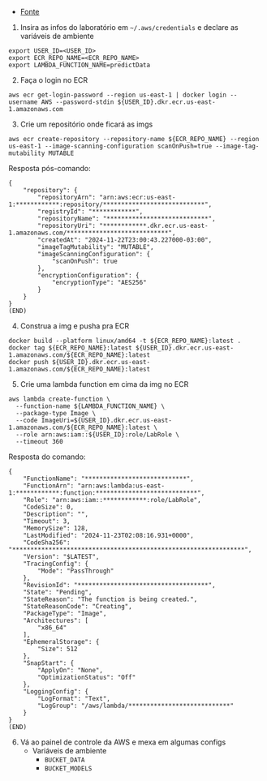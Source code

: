 - [Fonte](https://docs.aws.amazon.com/lambda/latest/dg/python-image.html)

1. Insira as infos do laboratório em `~/.aws/credentials` e declare as variáveis de ambiente

```shell
export USER_ID=<USER_ID>
export ECR_REPO_NAME=<ECR_REPO_NAME>
export LAMBDA_FUNCTION_NAME=predictData
```

2. Faça o login no ECR

```shell
aws ecr get-login-password --region us-east-1 | docker login --username AWS --password-stdin ${USER_ID}.dkr.ecr.us-east-1.amazonaws.com
```

3. Crie um repositório onde ficará as imgs

```shell
aws ecr create-repository --repository-name ${ECR_REPO_NAME} --region us-east-1 --image-scanning-configuration scanOnPush=true --image-tag-mutability MUTABLE
```

Resposta pós-comando:

```shell
{
    "repository": {
        "repositoryArn": "arn:aws:ecr:us-east-1:************:repository/****************************",
        "registryId": "************",
        "repositoryName": "****************************",
        "repositoryUri": "************.dkr.ecr.us-east-1.amazonaws.com/****************************",
        "createdAt": "2024-11-22T23:00:43.227000-03:00",
        "imageTagMutability": "MUTABLE",
        "imageScanningConfiguration": {
            "scanOnPush": true
        },
        "encryptionConfiguration": {
            "encryptionType": "AES256"
        }
    }
}
(END)
```

4. Construa a img e pusha pra ECR

```shell
docker build --platform linux/amd64 -t ${ECR_REPO_NAME}:latest .
docker tag ${ECR_REPO_NAME}:latest ${USER_ID}.dkr.ecr.us-east-1.amazonaws.com/${ECR_REPO_NAME}:latest
docker push ${USER_ID}.dkr.ecr.us-east-1.amazonaws.com/${ECR_REPO_NAME}:latest
```

5. Crie uma lambda function em cima da img no ECR

```shell
aws lambda create-function \
  --function-name ${LAMBDA_FUNCTION_NAME} \
  --package-type Image \
  --code ImageUri=${USER_ID}.dkr.ecr.us-east-1.amazonaws.com/${ECR_REPO_NAME}:latest \
  --role arn:aws:iam::${USER_ID}:role/LabRole \
  --timeout 360
```

Resposta do comando:

```shell
{
    "FunctionName": "****************************",
    "FunctionArn": "arn:aws:lambda:us-east-1:************:function:****************************",
    "Role": "arn:aws:iam::************:role/LabRole",
    "CodeSize": 0,
    "Description": "",
    "Timeout": 3,
    "MemorySize": 128,
    "LastModified": "2024-11-23T02:08:16.931+0000",
    "CodeSha256": "****************************************************************",
    "Version": "$LATEST",
    "TracingConfig": {
        "Mode": "PassThrough"
    },
    "RevisionId": "************************************",
    "State": "Pending",
    "StateReason": "The function is being created.",
    "StateReasonCode": "Creating",
    "PackageType": "Image",
    "Architectures": [
        "x86_64"
    ],
    "EphemeralStorage": {
        "Size": 512
    },
    "SnapStart": {
        "ApplyOn": "None",
        "OptimizationStatus": "Off"
    },
    "LoggingConfig": {
        "LogFormat": "Text",
        "LogGroup": "/aws/lambda/****************************"
    }
}
(END)
```

6. Vá ao painel de controle da AWS e mexa em algumas configs
	- Variáveis de ambiente
		- `BUCKET_DATA`
		- `BUCKET_MODELS`
